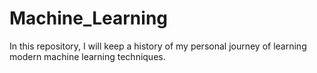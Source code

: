 # Machine_Learning
In this repository, I will keep a history of my personal journey of learning modern machine learning techniques.
